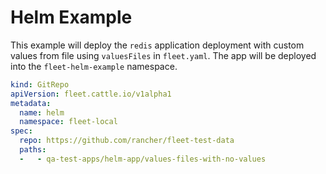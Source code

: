 # Helm Example

This example will deploy the `redis` application deployment with custom values from file using `valuesFiles` in `fleet.yaml`.
The app will be deployed into the `fleet-helm-example` namespace.

```yaml
kind: GitRepo
apiVersion: fleet.cattle.io/v1alpha1
metadata:
  name: helm
  namespace: fleet-local
spec:
  repo: https://github.com/rancher/fleet-test-data
  paths:
  -   - qa-test-apps/helm-app/values-files-with-no-values
```
